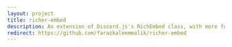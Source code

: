 ```yaml
---
layout: project
title: richer-embed
description: An extension of Discord.js's RichEmbed class, with more functionality
redirect: https://github.com/farazkaleemmalik/richer-embed
---
```


